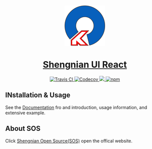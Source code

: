 <!-- Logo -->
<p align="center">
  <a href="https://shengnian.github.io">
    <img height="128" width="128" src="https://github.com/shengnian/shengnian-ui-react/raw/master/docs/app/logo.png">
  </a>
</p>

<!-- Name -->
<h1 align="center">
  <a href="https://shengnian.github.io/">Shengnian UI React</a>
</h1>

<!-- Badges -->
<p align="center">
  <a href="https://travis-ci.org/shengnian/shengnian-ui-react#">
    <img alt="Travis CI" src="https://travis-ci.org/shengnian/shengnian-ui-react.svg?branch=master" />
  </a>
  <a href="https://codecov.io/gh/shengnian/shengnian-ui-react">
    <img alt="Codecov" src="https://img.shields.io/codecov/c/github/shengnian/shengnian-ui-react/master.svg?style=flat-square" />
  </a>
  <a href="https://david-dm.org/shengnian/shengnian-ui-react" title="dependencies status">
    <img src="https://david-dm.org/shengnian/shengnian-ui-react/status.svg"/>
  </a>
  <a href="https://www.npmjs.com/package/shengnian-ui-react">
    <img alt="npm" src="https://img.shields.io/npm/v/shengnian-ui-react.svg?style=flat-square" />
  </a>
</p>

## INstallation & Usage 

See the [Documentation][1] fro and introduction, usage information, and extensive example.

## About SOS
Click [Shengnian Open Source(SOS)][2] open the offical website.

[1]: https://shengnian.github.io
[2]: https://shengnian.org 


